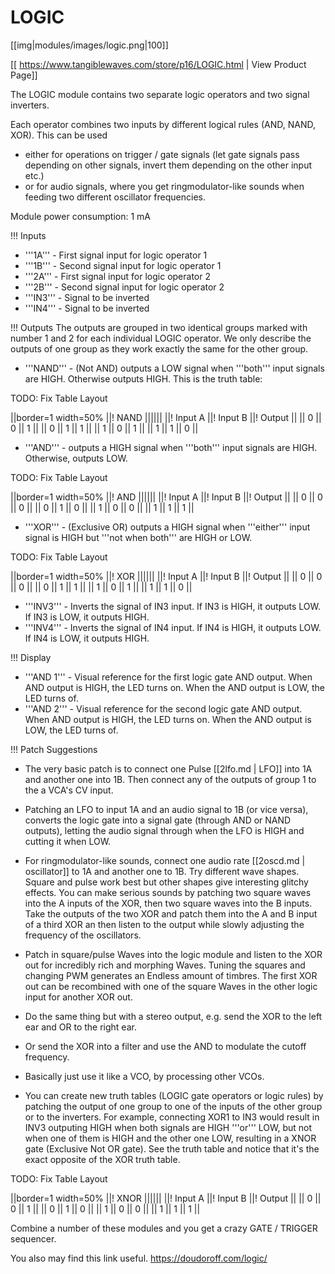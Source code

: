 # LOGIC
[[img|modules/images/logic.png|100]]

[[ https://www.tangiblewaves.com/store/p16/LOGIC.html | View Product Page]]

The LOGIC module contains two separate logic operators and two signal inverters.

Each operator combines two inputs by different logical rules (AND, NAND, XOR).
This can be used

* either for operations on trigger / gate signals (let gate signals pass depending on other signals, invert them depending on the other input etc.)
* or for audio signals, where you get ringmodulator-like sounds when feeding two different oscillator frequencies.

Module power consumption: 1 mA

!!! Inputs
* '''1A''' - First signal input for logic operator 1
* '''1B''' - Second signal input for logic operator 1
* '''2A''' - First signal input for logic operator 2
* '''2B''' - Second signal input for logic operator 2
* '''IN3''' - Signal to be inverted
* '''IN4''' - Signal to be inverted

!!! Outputs
The outputs are grouped in two identical groups marked with number 1 and 2 for each individual LOGIC operator.  We only describe the outputs of one group as they work exactly the same for the other group.

* '''NAND''' - (Not AND) outputs a LOW signal when '''both''' input signals are HIGH.  Otherwise outputs HIGH.  This is the truth table:

TODO: Fix Table Layout


  ||border=1 width=50%
  ||! NAND ||||||
  ||! Input A ||! Input B ||! Output ||
  || 0 || 0 || 1 ||
  || 0 || 1 || 1 ||
  || 1 || 0 || 1 ||
  || 1 || 1 || 0 ||


* '''AND''' - outputs a HIGH signal when '''both''' input signals are HIGH.  Otherwise, outputs LOW.

TODO: Fix Table Layout


  ||border=1 width=50%
  ||! AND ||||||
  ||! Input A ||! Input B ||! Output ||
  || 0 || 0 || 0 ||
  || 0 || 1 || 0 ||
  || 1 || 0 || 0 ||
  || 1 || 1 || 1 ||


* '''XOR''' - (Exclusive OR) outputs a HIGH signal when '''either''' input signal is HIGH but '''not when both''' are HIGH or LOW.

TODO: Fix Table Layout

  ||border=1 width=50%
  ||! XOR ||||||
  ||! Input A ||! Input B ||! Output ||
  || 0 || 0 || 0 ||
  || 0 || 1 || 1 ||
  || 1 || 0 || 1 ||
  || 1 || 1 || 0 ||


* '''INV3''' - Inverts the signal of IN3 input.  If IN3 is HIGH, it outputs LOW.  If IN3 is LOW, it outputs HIGH.
* '''INV4''' - Inverts the signal of IN4 input.  If IN4 is HIGH, it outputs LOW.  If IN4 is LOW, it outputs HIGH.



!!! Display
* '''AND 1''' - Visual reference for the first logic gate AND output.  When AND output is HIGH, the LED turns on.  When the AND output is LOW, the LED turns of.
* '''AND 2''' - Visual reference for the second logic gate AND output.  When AND output is HIGH, the LED turns on.  When the AND output is LOW, the LED turns of.

!!! Patch Suggestions

- The very basic patch is to connect one Pulse [[2lfo.md | LFO]] into 1A and another one into 1B.  Then connect any of the outputs of group 1 to the a VCA's CV input.

- Patching an LFO to input 1A and an audio signal to 1B (or vice versa), converts the logic gate into a signal gate (through AND or NAND outputs), letting the audio signal through when the LFO is HIGH and cutting it when LOW.

- For ringmodulator-like sounds, connect one audio rate [[2oscd.md | oscillator]] to 1A and another one to 1B.  Try different wave shapes.  Square and pulse work best but other shapes give interesting glitchy effects.  You can make serious sounds by patching two square waves into the A inputs of the XOR, then two square waves into the B inputs.  Take the outputs of the two XOR and patch them into the A and B input of a third XOR an then listen to the output while slowly adjusting the frequency of the oscillators.

- Patch in square/pulse Waves into the logic module and listen to the XOR out for incredibly rich and morphing Waves. Tuning the squares and changing PWM generates an Endless amount of timbres. The first XOR out can be recombined with one of the square Waves in the other logic input for another XOR out.

- Do the same thing but with a stereo output, e.g. send the XOR to the left ear and OR to the right ear.

- Or send the XOR into a filter and use the AND to modulate the cutoff frequency.

- Basically just use it like a VCO, by processing other VCOs.

- You can create new truth tables (LOGIC gate operators or logic rules) by patching the output of one group to one of the inputs of the other group or to the inverters.  For example, connecting XOR1 to IN3 would result in INV3 outputing HIGH when both signals are HIGH '''or''' LOW, but not when one of them is HIGH and the other one LOW, resulting in a XNOR gate (Exclusive Not OR gate).  See the truth table and notice that it's the exact opposite of the XOR truth table.

TODO: Fix Table Layout

||border=1 width=50%
||! XNOR ||||||
||! Input A ||! Input B ||! Output ||
|| 0 || 0 || 1 ||
|| 0 || 1 || 0 ||
|| 1 || 0 || 0 ||
|| 1 || 1 || 1 ||

Combine a number of these modules and you get a crazy GATE / TRIGGER sequencer.

You also may find this link useful. https://doudoroff.com/logic/
